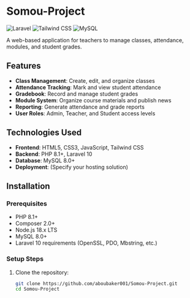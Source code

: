# Somou-Project
![Laravel](https://img.shields.io/badge/Laravel-FF2D20?style=for-the-badge&logo=laravel&logoColor=white)
![Tailwind CSS](https://img.shields.io/badge/Tailwind_CSS-38B2AC?style=for-the-badge&logo=tailwind-css&logoColor=white)
![MySQL](https://img.shields.io/badge/MySQL-005C84?style=for-the-badge&logo=mysql&logoColor=white)

A web-based application for teachers to manage classes, attendance, modules, and student grades.

## Features

- **Class Management**: Create, edit, and organize classes
- **Attendance Tracking**: Mark and view student attendance
- **Gradebook**: Record and manage student grades
- **Module System**: Organize course materials and publish news
- **Reporting**: Generate attendance and grade reports
- **User Roles**: Admin, Teacher, and Student access levels

## Technologies Used

- **Frontend**: HTML5, CSS3, JavaScript, Tailwind CSS
- **Backend**: PHP 8.1+, Laravel 10
- **Database**: MySQL 8.0+
- **Deployment**: (Specify your hosting solution)

## Installation

### Prerequisites

- PHP 8.1+
- Composer 2.0+
- Node.js 18.x LTS
- MySQL 8.0+
- Laravel 10 requirements (OpenSSL, PDO, Mbstring, etc.)

### Setup Steps

1. Clone the repository:
   ```bash
   git clone https://github.com/aboubaker001/Somou-Project.git
   cd Somou-Project
   
